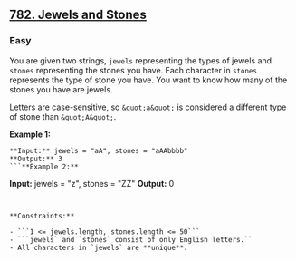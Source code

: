 ## [782. Jewels and Stones](https://leetcode.com/problems/jewels-and-stones)

### Easy

You are given two strings, `jewels` representing the types of jewels and `stones` representing the stones you have. Each character in `stones` represents the type of stone you have. You want to know how many of the stones you have are jewels.

Letters are case-sensitive, so `&quot;a&quot;` is considered a different type of stone than `&quot;A&quot;`.

 

**Example 1:**

```
**Input:** jewels = "aA", stones = "aAAbbbb"
**Output:** 3
```**Example 2:**

```
**Input:** jewels = "z", stones = "ZZ"
**Output:** 0
```
 

**Constraints:**

- ```1 <= jewels.length, stones.length <= 50```
- ```jewels` and `stones` consist of only English letters.``
- All characters in `jewels` are **unique**.